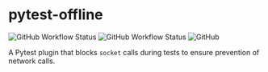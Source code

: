 # pytest-offline

![GitHub Workflow Status](https://img.shields.io/github/actions/workflow/status/2tunnels/pytest-offline/test.yaml?label=test)
![GitHub Workflow Status](https://img.shields.io/github/actions/workflow/status/2tunnels/pytest-offline/lint.yaml?label=lint)
![GitHub](https://img.shields.io/github/license/2tunnels/pytest-offline)

A Pytest plugin that blocks `socket` calls during tests to ensure prevention of network calls.
